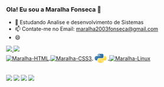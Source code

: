 ### Ola! Eu sou a Maralha Fonseca 👋

- 🌱 Estudando Analise e desenvolvimento de Sistemas
- 📫  Contate-me no Email: maralha2003fonseca@gmail.com
- 😄
<div>
  <a href="https://github.com/Maralha">
  <img height="180em" src="https://github-readme-stats.vercel.app/api?username=maralha&show_icons=true&theme=dark&include_all_commits=true&count_private=true"/>
  <img height="180em" src="https://github-readme-stats.vercel.app/api/top-langs/?username=maralha&layout=compact&langs_count=16&theme=dark"/>
</div>

<div>
  <img align="center" alt="Maralha-HTML" height="30" width="40" src="https://user-images.githubusercontent.com/86207236/127777129-d379c1d2-9167-4a43-94cb-444e6590b4f0.png">
  <img align="center" alt="Maralha-CSS3" height="30" width="40" src="https://user-images.githubusercontent.com/86207236/127777210-8b70341a-6cad-48f4-a74c-f1aa903bc9ec.png">
  <img align="center" alt="Maralha-Python" height="30" width="40" src="https://raw.githubusercontent.com/devicons/devicon/master/icons/python/python-original.svg">
  <img align="center" alt="Maralha-Linux" height="30" width="40" src="https://user-images.githubusercontent.com/86207236/127777296-429e7543-3bbf-46ab-b4ff-8d1b465686e4.png">
</div>
  
  ##
  
  <div> 
    <a href="https://api.whatsapp.com/send?phone=5511964261148" target="_blank"><img src="https://img.shields.io/badge/WhatsApp-25D366?style=for-the-badge&logo=whatsapp&logoColor=white" target="_blank"></a>
    <a href="https://t.me/maralhafonseca" target="_blank"><img src="https://img.shields.io/badge/Telegram-2CA5E0?style=for-the-badge&logo=telegram&logoColor=white" target="_blank"></a>
    <a href="https://www.linkedin.com/in/maralha-kelis-9a2b1a16a/" target="_blank"><img src="https://img.shields.io/badge/LinkedIn-0077B5?style=for-the-badge&logo=linkedin&logoColor=white" target="_blank"></a>
     <a href="mailto:maralha2003fonseca@gmail.com" target="_blank"><img src="https://img.shields.io/badge/Gmail-D14836?style=for-the-badge&logo=gmail&logoColor=white" target="_blank"></a>
